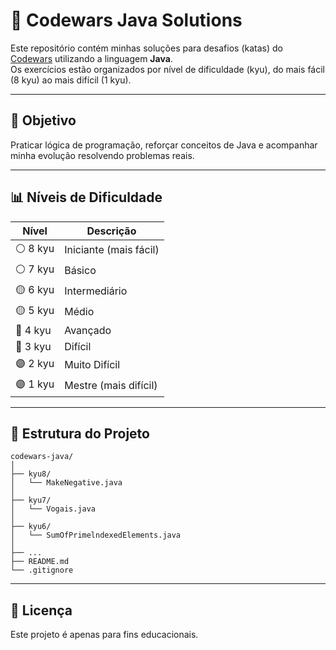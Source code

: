 # 🧠 Codewars Java Solutions

Este repositório contém minhas soluções para desafios (katas) do [Codewars](https://www.codewars.com/) utilizando a linguagem **Java**.  
Os exercícios estão organizados por nível de dificuldade (kyu), do mais fácil (8 kyu) ao mais difícil (1 kyu).

---

## 🎯 Objetivo

Praticar lógica de programação, reforçar conceitos de Java e acompanhar minha evolução resolvendo problemas reais.

---

## 📊 Níveis de Dificuldade

| Nível       | Descrição                     |
|-------------|-------------------------------|
| ⚪️ 8 kyu     | Iniciante (mais fácil)        |
| ⚪️ 7 kyu     | Básico                        |
| 🟡 6 kyu     | Intermediário                 |
| 🟡 5 kyu     | Médio                         |
| 🔵 4 kyu     | Avançado                      |
| 🔵 3 kyu     | Difícil                       |
| 🟣 2 kyu     | Muito Difícil                 |
| 🟣 1 kyu     | Mestre (mais difícil)         |

---

## 📁 Estrutura do Projeto

```
codewars-java/
│
├── kyu8/
│   └── MakeNegative.java
│
├── kyu7/
│   └── Vogais.java
│
├── kyu6/
│   └── SumOfPrimelndexedElements.java
│
├── ...
├── README.md
└── .gitignore
```

---


## 📝 Licença

Este projeto é apenas para fins educacionais.
